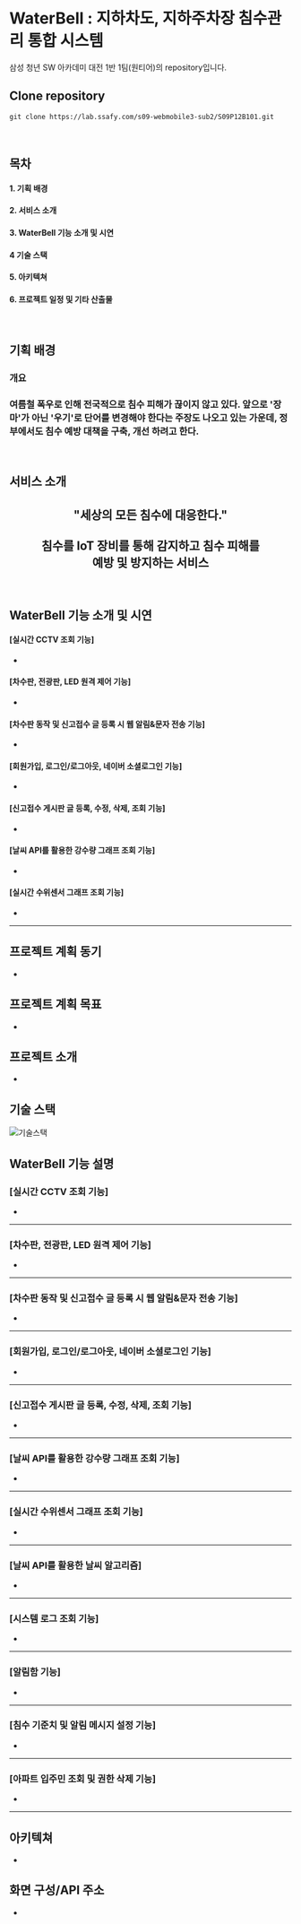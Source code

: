 # WaterBell : 지하차도, 지하주차장 침수관리 통합 시스템

삼성 청년 SW 아카데미 대전 1반 1팀(원티어)의 repository입니다.

## Clone repository

```
git clone https://lab.ssafy.com/s09-webmobile3-sub2/S09P12B101.git
```
<br>

## 목차
#### 1. 기획 배경
#### 2. 서비스 소개
#### 3. WaterBell 기능 소개 및 시연
#### 4 기술 스택
#### 5. 아키텍쳐
#### 6. 프로젝트 일정 및 기타 산출물

<br>

## 기획 배경
### 개요
<h3> 여름철 폭우로 인해 전국적으로 침수 피해가 끊이지 않고 있다. 앞으로 '장마'가 아닌 '우기'로 단어를 변경해야 한다는 주장도 나오고 있는 가운데, 정부에서도 침수 예방 대책을 구축, 개선 하려고 한다. </h3>

<br>


## 서비스 소개
<div align=center>
<h2> "세상의 모든 침수에 대응한다." <br><br>침수를 IoT 장비를 통해 감지하고 침수 피해를 <br>예방 및 방지하는 서비스</h2>

</div>

<br>

## WaterBell 기능 소개 및 시연

#### [실시간 CCTV 조회 기능]
-

#### [차수판, 전광판, LED 원격 제어 기능]
-

#### [차수판 동작 및 신고접수 글 등록 시 웹 알림&문자 전송 기능]
-

#### [회원가입, 로그인/로그아웃, 네이버 소셜로그인 기능]
-

#### [신고접수 게시판 글 등록, 수정, 삭제, 조회 기능]
-

#### [날씨 API를 활용한 강수량 그래프 조회 기능]
-

#### [실시간 수위센서 그래프 조회 기능]
-

------------
## 프로젝트 계획 동기
-
## 프로젝트 계획 목표
-
## 프로젝트 소개
-
## 기술 스택
![기술스택](/uploads/68208b7bcf64fbde671cbfc118adfa8c/기술스택.PNG)

## WaterBell 기능 설명


### [실시간 CCTV 조회 기능]
-
---
### [차수판, 전광판, LED 원격 제어 기능]
-
---
### [차수판 동작 및 신고접수 글 등록 시 웹 알림&문자 전송 기능]
-
---
### [회원가입, 로그인/로그아웃, 네이버 소셜로그인 기능]
-
---
### [신고접수 게시판 글 등록, 수정, 삭제, 조회 기능]
-
---
### [날씨 API를 활용한 강수량 그래프 조회 기능]
-
---
### [실시간 수위센서 그래프 조회 기능]
-
---
### [날씨 API를 활용한 날씨 알고리즘]
-
---

### [시스템 로그 조회 기능]
-
---

### [알림함 기능]
-
---

### [침수 기준치 및 알림 메시지 설정 기능]
-
---

### [아파트 입주민 조회 및 권한 삭제 기능]
-
---


## 아키텍쳐
-
## 화면 구성/API 주소
-



